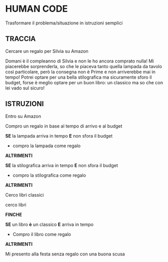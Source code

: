# HUMAN CODE

Trasformare il problema/situazione in istruzioni semplici

## TRACCIA

Cercare un regalo per Silvia su Amazon

Domani è il compleanno di Silvia e non le ho ancora comprato nulla! Mi piacerebbe sorprenderla, so che le piaceva tanto quella lampada da tavolo così particolare, però la consegna non è Prime e non arriverebbe mai in tempo! Potrei optare per una bella stilografica ma sicuramente sforo il budget, forse è meglio optare per un buon libro: un classico ma so che con lei vado sul sicuro!

## ISTRUZIONI

Entro su Amazon

Compro un regalo in base al tempo di arrivo e al budget

**SE** la lampada arriva in tempo **E** non sfora il budget

- compro la lampada come regalo

**ALTRIMENTI**

**SE** la stilografica arriva in tempo **E** non sfora il budget

- compro la stilografica come regalo

**ALTRIMENTI**

Cerco libri classici

cerco libri

**FINCHE**

**SE** un libro **è** un classico **E** arriva in tempo

- Compro il libro come regalo

**ALTRIMENTI**

Mi presento alla festa senza regalo con una buona scusa
